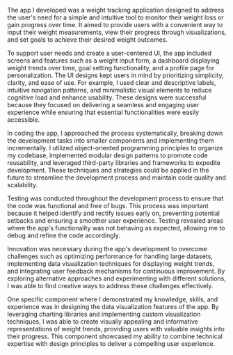 The app I developed was a weight tracking application designed to address the user's need for a simple and intuitive tool to monitor their weight loss or gain progress over time. It aimed to provide users with a convenient way to input their weight measurements, view their progress through visualizations, and set goals to achieve their desired weight outcomes.

To support user needs and create a user-centered UI, the app included screens and features such as a weight input form, a dashboard displaying weight trends over time, goal setting functionality, and a profile page for personalization. The UI designs kept users in mind by prioritizing simplicity, clarity, and ease of use. For example, I used clear and descriptive labels, intuitive navigation patterns, and minimalistic visual elements to reduce cognitive load and enhance usability. These designs were successful because they focused on delivering a seamless and engaging user experience while ensuring that essential functionalities were easily accessible.

In coding the app, I approached the process systematically, breaking down the development tasks into smaller components and implementing them incrementally. I utilized object-oriented programming principles to organize my codebase, implemented modular design patterns to promote code reusability, and leveraged third-party libraries and frameworks to expedite development. These techniques and strategies could be applied in the future to streamline the development process and maintain code quality and scalability.

Testing was conducted throughout the development process to ensure that the code was functional and free of bugs. This process was important because it helped identify and rectify issues early on, preventing potential setbacks and ensuring a smoother user experience. Testing revealed areas where the app's functionality was not behaving as expected, allowing me to debug and refine the code accordingly.

Innovation was necessary during the app's development to overcome challenges such as optimizing performance for handling large datasets, implementing data visualization techniques for displaying weight trends, and integrating user feedback mechanisms for continuous improvement. By exploring alternative approaches and experimenting with different solutions, I was able to find creative ways to address these challenges effectively.

One specific component where I demonstrated my knowledge, skills, and experience was in designing the data visualization features of the app. By leveraging charting libraries and implementing custom visualization techniques, I was able to create visually appealing and informative representations of weight trends, providing users with valuable insights into their progress. This component showcased my ability to combine technical expertise with design principles to deliver a compelling user experience.
